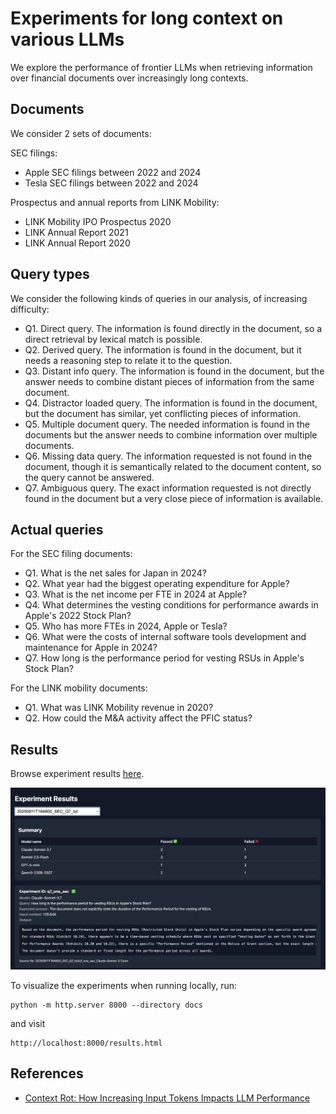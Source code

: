 # Experiments for long context on various LLMs

We explore the performance of frontier LLMs when retrieving information over financial documents over increasingly long contexts.

## Documents

We consider 2 sets of documents:

SEC filings:
* Apple SEC filings between 2022 and 2024
* Tesla SEC filings between 2022 and 2024

Prospectus and annual reports from LINK Mobility:
* LINK Mobility IPO Prospectus 2020
* LINK Annual Report 2021
* LINK Annual Report 2020

## Query types

We consider the following kinds of queries in our analysis, of increasing difficulty:
* Q1. Direct query. The information is found directly in the document, so a direct retrieval by lexical match is possible.
* Q2. Derived query. The information is found in the document, but it needs a reasoning step to relate it to the question.
* Q3. Distant info query. The information is found in the document, but the answer needs to combine distant pieces of information from the same document.
* Q4. Distractor loaded query. The information is found in the document, but the document has similar, yet conflicting pieces of information.
* Q5. Multiple document query. The needed information is found in the documents but the answer needs to combine information over multiple documents.
* Q6. Missing data query. The information requested is not found in the document, though it is semantically related to the document content, so the query cannot be answered.
* Q7. Ambiguous query. The exact information requested is not directly found in the document but a very close piece of information is available.

## Actual queries

For the SEC filing documents:
* Q1. What is the net sales for Japan in 2024?
* Q2. What year had the biggest operating expenditure for Apple?
* Q3. What is the net income per FTE in 2024 at Apple?
* Q4. What determines the vesting conditions for performance awards in Apple's 2022 Stock Plan?
* Q5. Who has more FTEs in 2024, Apple or Tesla?
* Q6. What were the costs of internal software tools development and maintenance for Apple in 2024?
* Q7. How long is the performance period for vesting RSUs in Apple's Stock Plan?

For the LINK mobility documents:
* Q1. What was LINK Mobility revenue in 2020?
* Q2. How could the M&A activity affect the PFIC status?

## Results

Browse experiment results [here](https://42automation.github.io/long-context-experiments/results.html).

![Experiment results sample](./docs/experiment_results_sample.png)

To visualize the experiments when running locally, run:
```
python -m http.server 8000 --directory docs
```
and visit
```
http://localhost:8000/results.html
```

## References
* [Context Rot: How Increasing Input Tokens Impacts LLM Performance](https://research.trychroma.com/context-rot#yarn)